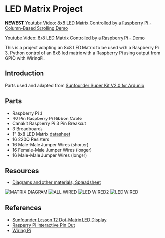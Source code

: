 # LED Matrix Project
[**NEWEST** Youtube Video: 8x8 LED Matrix Controlled by a Raspberry Pi - Column-Based Scrolling Demo](https://youtu.be/y45Xfomo4WU)

[Youtube Video: 8x8 LED Matrix Controlled by a Raspberry Pi - Demo](https://youtu.be/6aoJF9tQhHM)


This is a project adapting an 8x8 LED Matrix to be used with a Raspberry Pi 3. 
Python control of an 8x8 led matrix with a Raspberry Pi using output from GPIO with WiringPi.

## Introduction
Parts used and adapted from [Sunfounder Super Kit V2.0 for Ardunio](https://www.sunfounder.com/learn/category/Super-Kit-V2-0-for-Arduino.html)

## Parts
  - Raspberry Pi 3
  - 40 Pin Raspberry Pi Ribbon Cable
  - Canakit Raspberry Pi 3 Pin Breakout
  - 3 Breadboards
  - 1" 8x8 LED Matrix [datasheet](https://github.com/ethom7/ledmatrix/blob/master/resources/Dot%20Matrix%20Display%208x8%20datasheet.pdf)
  - 16 220Ω Resisters
  - 16 Male-Male Jumper Wires (shorter)
  - 16 Female-Male Jumper Wires (longer)
  - 16 Male-Male Jumper Wires (longer)
  
  
  
## Resources
  - [Diagrams and other materials, Spreadsheet](https://github.com/ethom7/ledmatrix/blob/master/resources/MatrixSheet.xlsm)

![MATRIX DIAGRAM](https://raw.githubusercontent.com/ethom7/ledmatrix/master/resources/matrixpinnumbering.jpg)
![ALL WIRED](https://raw.githubusercontent.com/ethom7/ledmatrix/master/resources/20170104_134126.jpg)
![LED WIRED2](https://raw.githubusercontent.com/ethom7/ledmatrix/master/resources/20170104_134039.jpg)
![LED WIRED](https://raw.githubusercontent.com/ethom7/ledmatrix/master/resources/20170104_134025.jpg)


  
  
  
## References
  - [Sunfounder Lesson 12 Dot-Matrix LED Display](https://www.sunfounder.com/learn/Super-Kit-V2-0-for-Arduino/lesson-12-dot-matrix-led-display-super-kit.html)
  - [Rasperry Pi Interactive Pin Out](http://pinout.xyz/pinout/wiringpi)
  - [Wiring Pi](http://wiringpi.com/)
